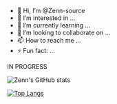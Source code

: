 - 👋 Hi, I’m @Zenn-source
- 👀 I’m interested in ...
- 🌱 I’m currently learning ...
- 💞️ I’m looking to collaborate on ...
- 📫 How to reach me ...
- ⚡ Fun fact: ...

IN PROGRESS

![Zenn's GitHub stats](https://github-readme-stats.vercel.app/api?username=Zenn-source&theme=tokyonight&show_icons=true)


[![Top Langs](https://github-readme-stats.vercel.app/api/top-langs/?username=Zenn-source&layout=pie)](https://github.com/Zenn-source/github-readme-stats)
